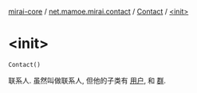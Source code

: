 [mirai-core](../../index.md) / [net.mamoe.mirai.contact](../index.md) / [Contact](index.md) / [&lt;init&gt;](./-init-.md)

# &lt;init&gt;

`Contact()`

联系人. 虽然叫做联系人, 但他的子类有 [用户](../-user/index.md), 和 [群](../-group/index.md).

